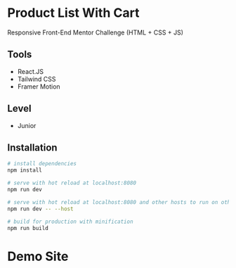 # Product List With Cart

Responsive Front-End Mentor Challenge (HTML + CSS + JS)

## Tools

- React.JS
- Tailwind CSS
- Framer Motion

## Level

- Junior

## Installation

```bash
# install dependencies
npm install

# serve with hot reload at localhost:8080
npm run dev

# serve with hot reload at localhost:8080 and other hosts to run on other devices
npm run dev -- --host

# build for production with minification
npm run build
```

# Demo Site
